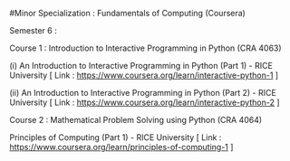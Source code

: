 #Minor Specialization : Fundamentals of Computing (Coursera)

Semester 6 : 

Course 1 : Introduction to Interactive Programming in Python (CRA 4063)

(i) An Introduction to Interactive Programming in Python (Part 1) - RICE University
[ Link : https://www.coursera.org/learn/interactive-python-1 ]

(ii) An Introduction to Interactive Programming in Python (Part 2) - RICE University
[ Link : https://www.coursera.org/learn/interactive-python-2 ]

Course 2 : Mathematical Problem Solving using Python (CRA 4064)

Principles of Computing (Part 1) - RICE University
[ Link : https://www.coursera.org/learn/principles-of-computing-1 ]
